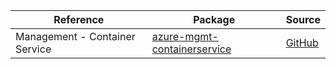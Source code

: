 | Reference | Package | Source |
|---|---|---|
|Management - Container Service|[azure-mgmt-containerservice](https://repo1.maven.org/maven2/com/microsoft/azure/azure-mgmt-containerservice)|[GitHub](https://github.com/Azure/azure-sdk-for-java/blob/main/)|
